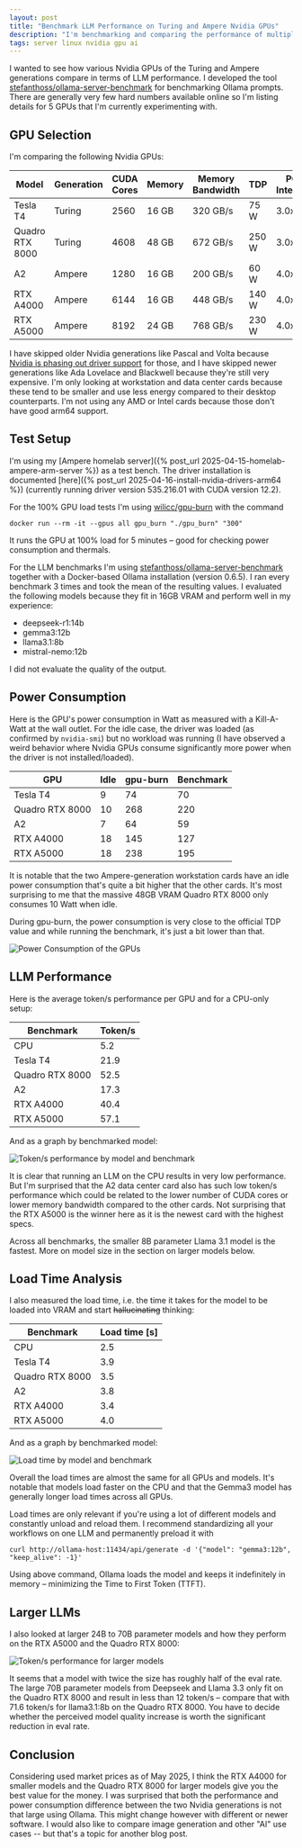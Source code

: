 ```yaml
---
layout: post
title: "Benchmark LLM Performance on Turing and Ampere Nvidia GPUs"
description: "I'm benchmarking and comparing the performance of multiple Nvidia GPUs using Ollama."
tags: server linux nvidia gpu ai
---
```


I wanted to see how various Nvidia GPUs of the Turing and Ampere generations compare in terms of LLM performance. I
developed the tool [stefanthoss/ollama-server-benchmark](https://github.com/stefanthoss/ollama-server-benchmark) for
benchmarking Ollama prompts. There are generally very few hard numbers available online so I'm listing details for 5
GPUs that I'm currently experimenting with.

## GPU Selection

I'm comparing the following Nvidia GPUs:

| Model | Generation | CUDA Cores | Memory | Memory Bandwidth | TDP | PCIe Interface |
|---|---|---|---|---|---|---|
| Tesla T4 | Turing | 2560 | 16 GB | 320 GB/s | 75 W | 3.0x16 |
| Quadro RTX 8000 | Turing | 4608 | 48 GB | 672 GB/s | 250 W | 3.0x16 |
| A2 | Ampere | 1280 | 16 GB | 200 GB/s | 60 W | 4.0x8 |
| RTX A4000 | Ampere | 6144 | 16 GB | 448 GB/s | 140 W | 4.0x16 |
| RTX A5000 | Ampere | 8192 | 24 GB | 768 GB/s | 230 W | 4.0x16 |

I have skipped older Nvidia generations like Pascal and Volta because [Nvidia is phasing out driver support](https://www.tomshardware.com/pc-components/gpu-drivers/nvidia-starts-phasing-out-maxwell-pascal-and-volta-gpus-geforce-driver-support-status-unclear)
for those, and I have skipped newer generations like Ada Lovelace and Blackwell because they're still very expensive.
I'm only looking at workstation and data center cards because these tend to be smaller and use less energy compared to
their desktop counterparts. I'm not using any AMD or Intel cards because those don't have good arm64 support.

## Test Setup

I'm using my [Ampere homelab server]({% post_url 2025-04-15-homelab-ampere-arm-server %}) as a test bench. The driver
installation is documented [here]({% post_url 2025-04-16-install-nvidia-drivers-arm64 %}) (currently running driver
version 535.216.01 with CUDA version 12.2).

For the 100% GPU load tests I'm using [wilicc/gpu-burn](https://github.com/wilicc/gpu-burn) with the command

```shell
docker run --rm -it --gpus all gpu_burn "./gpu_burn" "300"
```

It runs the GPU at 100% load for 5 minutes – good for checking power consumption and thermals.

For the LLM benchmarks I'm using [stefanthoss/ollama-server-benchmark](https://github.com/stefanthoss/ollama-server-benchmark)
together with a Docker-based Ollama installation (version 0.6.5). I ran every benchmark 3 times and took the mean of the
resulting values. I evaluated the following models because they fit in 16GB VRAM and perform well in my experience:

- deepseek-r1:14b
- gemma3:12b
- llama3.1:8b
- mistral-nemo:12b

I did not evaluate the quality of the output.

## Power Consumption

Here is the GPU's power consumption in Watt as measured with a Kill-A-Watt at the wall outlet. For the idle case, the
driver was loaded (as confirmed by `nvidia-smi`) but no workload was running (I have observed a weird behavior where
Nvidia GPUs consume significantly more power when the driver is not installed/loaded).

| GPU             | Idle | gpu-burn | Benchmark |
|-----------------|------|----------|-----------|
| Tesla T4        | 9    | 74       | 70        |
| Quadro RTX 8000 | 10   | 268      | 220       |
| A2              | 7    | 64       | 59        |
| RTX A4000       | 18   | 145      | 127       |
| RTX A5000       | 18   | 238      | 195       |

It is notable that the two Ampere-generation workstation cards have an idle power consumption that's quite a bit higher
that the other cards. It's most surprising to me that the massive 48GB VRAM Quadro RTX 8000 only consumes 10 Watt when idle.

During gpu-burn, the power consumption is very close to the official TDP value and while running the benchmark, it's
just a bit lower than that.

![Power Consumption of the GPUs](/assets/images/llm-benchmark-power.png)

## LLM Performance

Here is the average token/s performance per GPU and for a CPU-only setup:

| Benchmark | Token/s |
|---|---|
| CPU | 5.2 |
| Tesla T4 | 21.9 |
| Quadro RTX 8000 | 52.5 |
| A2 | 17.3 |
| RTX A4000 | 40.4 |
| RTX A5000 | 57.1 |

And as a graph by benchmarked model:

![Token/s performance by model and benchmark](/assets/images/llm-benchmark-token-per-s.png)

It is clear that running an LLM on the CPU results in very low performance. But I'm surprised that the A2 data center
card also has such low token/s performance which could be related to the lower number of CUDA cores or lower memory
bandwidth compared to the other cards. Not surprising that the RTX A5000 is the winner here as it is the newest card
with the highest specs.

Across all benchmarks, the smaller 8B parameter Llama 3.1 model is the fastest. More on model size in the section on
larger models below.

## Load Time Analysis

I also measured the load time, i.e. the time it takes for the model to be loaded into VRAM and start ~~hallucinating~~
thinking:

| Benchmark | Load time [s] |
|---|---|
| CPU | 2.5 |
| Tesla T4 | 3.9 |
| Quadro RTX 8000 | 3.5 |
| A2 | 3.8 |
| RTX A4000 | 3.4 |
| RTX A5000 | 4.0 |

And as a graph by benchmarked model:

![Load time by model and benchmark](/assets/images/llm-benchmark-load-time.png)

Overall the load times are almost the same for all GPUs and models. It's notable that models load faster on the CPU and
that the Gemma3 model has generally longer load times across all GPUs.

Load times are only relevant if you're using a lot of different models and constantly unload and reload them. I recommend
standardizing all your workflows on one LLM and permanently preload it with

```shell
curl http://ollama-host:11434/api/generate -d '{"model": "gemma3:12b", "keep_alive": -1}'
```

Using above command, Ollama loads the model and keeps it indefinitely in memory – minimizing the Time to First Token
(TTFT).

## Larger LLMs

I also looked at larger 24B to 70B parameter models and how they perform on the RTX A5000 and the Quadro RTX 8000:

![Token/s performance for larger models](/assets/images/llm-benchmark-large-models.png)

It seems that a model with twice the size has roughly half of the eval rate. The large 70B parameter models from Deepseek
and Llama 3.3 only fit on the Quadro RTX 8000 and result in less than 12 token/s – compare that with 71.6 token/s for
llama3.1:8b on the Quadro RTX 8000. You have to decide whether the perceived model quality increase is worth the
significant reduction in eval rate.

## Conclusion

Considering used market prices as of May 2025, I think the RTX A4000 for smaller models and the Quadro RTX 8000 for
larger models give you the best value for the money. I was surprised that both the performance and power consumption
difference between the two Nvidia generations is not that large using Ollama. This might change however with different
or newer software. I would also like to compare image generation and other "AI" use cases -- but that's a topic for
another blog post.
